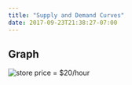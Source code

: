 ```yaml
---
title: "Supply and Demand Curves"
date: 2017-09-23T21:38:27-07:00
---
```


## Graph


![store price = $20/hour](https://media.giphy.com/media/ktvFa67wmjDEI/giphy.gif)






